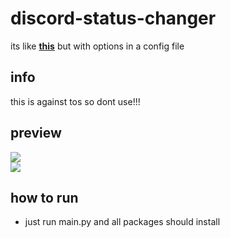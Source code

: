 # discord-status-changer
its like **[this](https://github.com/zoony1337/Discord-Custom-status)** but with options in a config file

## info
this is against tos so dont use!!!

## preview
![](https://slab.shx.gg/HIcTVL.gif)<br/>
![](https://slab.shx.gg/dwreRX.gif)<br/>

## how to run
- just run main.py and all packages should install